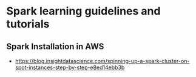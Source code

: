 # Spark learning guidelines and tutorials

## Spark Installation in AWS
* https://blog.insightdatascience.com/spinning-up-a-spark-cluster-on-spot-instances-step-by-step-e8ed14ebb3b
